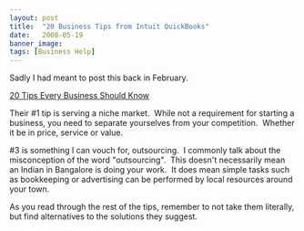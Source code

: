 ```yaml
---
layout: post
title:  "20 Business Tips from Intuit QuickBooks"
date:   2008-05-19
banner_image: 
tags: [Business Help]
---
```


Sadly I had meant to post this back in February.

[20 Tips Every Business Should Know](http://www.qb4me.com/q?id=3412 "http://www.qb4me.com/q?id=3412")

Their #1 tip is serving a niche market.  While not a requirement for starting a business, you need to separate yourselves from your competition.  Whether it be in price, service or value.

#3 is something I can vouch for, outsourcing.  I commonly talk about the misconception of the word "outsourcing".  This doesn't necessarily mean an Indian in Bangalore is doing your work.  It does mean simple tasks such as bookkeeping or advertising can be performed by local resources around your town.

As you read through the rest of the tips, remember to not take them literally, but find alternatives to the solutions they suggest.